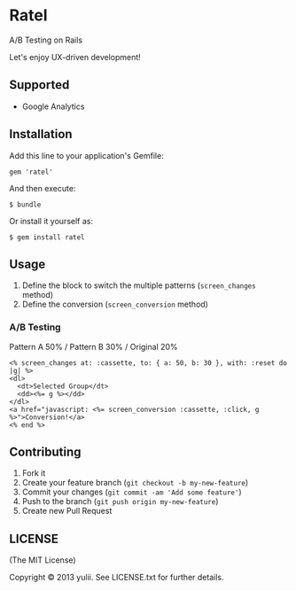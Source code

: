 # Ratel

A/B Testing on Rails

Let's enjoy UX-driven development!

## Supported
- Google Analytics

## Installation

Add this line to your application's Gemfile:

    gem 'ratel'

And then execute:

    $ bundle

Or install it yourself as:

    $ gem install ratel

## Usage

1. Define the block to switch the multiple patterns (`screen_changes` method)
2. Define the conversion (`screen_conversion` method)

### A/B Testing
Pattern A 50% / Pattern B 30% / Original 20%

    <% screen_changes at: :cassette, to: { a: 50, b: 30 }, with: :reset do |g| %>
    <dl>
      <dt>Selected Group</dt>
      <dd><%= g %></dd>
    </dl>
    <a href="javascript: <%= screen_conversion :cassette, :click, g %>">Conversion!</a>
    <% end %>

## Contributing

1. Fork it
2. Create your feature branch (`git checkout -b my-new-feature`)
3. Commit your changes (`git commit -am 'Add some feature'`)
4. Push to the branch (`git push origin my-new-feature`)
5. Create new Pull Request

## LICENSE
(The MIT License)

Copyright © 2013 yulii. See LICENSE.txt for further details.
